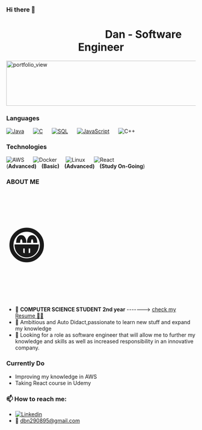 ### Hi there 👋 
<h1 style="text-align:center">&nbsp&nbsp&nbsp&nbsp&nbsp&nbsp&nbsp&nbsp&nbsp&nbsp&nbsp&nbsp&nbsp&nbsp&nbsp&nbsp&nbsp&nbsp&nbsp&nbsp&nbsp&nbsp&nbsp&nbsp&nbsp&nbsp&nbsp&nbsp&nbsp&nbsp&nbsp&nbsp&nbsp Dan - Software Engineer</h1>

<img width="850" height="120" alt="portfolio_view" src="https://media.giphy.com/media/gFhZjOtzoutSvckWPM/giphy.gif">

### Languages

[![Java](https://img.shields.io/badge/-Java-000?&logo=Java&logoColor=007396)](https://github.com/DanBN95/Anomaly-Detector)
&nbsp;&nbsp;&nbsp;&nbsp;
[![C](https://img.shields.io/badge/-C-000?&logo=C)](https://github.com/DanBN95/Linux---Testing-System)
&nbsp;&nbsp;&nbsp;&nbsp;
[![SQL](https://img.shields.io/badge/-SQL-000?&logo=MySQL&logoColor=4479A1)](https://github.com/DanBN95/SQLBasic)
&nbsp;&nbsp;&nbsp;&nbsp;
[![JavaScript](https://img.shields.io/badge/-JavaScript-000?&logo=JavaScript&logoColor=ddc508)](https://github.com/DanBN95/BudgetApp/blob/main/app.js)
&nbsp;&nbsp;&nbsp;&nbsp;
![C++](https://img.shields.io/badge/-C++-000?&logo=c%2b%2b&logoColor=00599C)

### Technologies

![AWS](https://img.shields.io/badge/-AWS-000?&logo=Amazon-AWS&logoColor=FF9900)
&nbsp;&nbsp;&nbsp;&nbsp;
![Docker](https://img.shields.io/badge/-Docker-000?&logo=Docker)
&nbsp;&nbsp;&nbsp;&nbsp;
![Linux](https://img.shields.io/badge/-Linux-000?&logo=Linux&logoColor=FCC624)
&nbsp;&nbsp;&nbsp;&nbsp;
![React](https://img.shields.io/badge/-React-000?&logo=React)
<br>
(__Advanced)&nbsp;&nbsp;&nbsp;&nbsp;(Basic)&nbsp;&nbsp;&nbsp;&nbsp;(Advanced)&nbsp;&nbsp;&nbsp;&nbsp;(Study On-Going__)

### ABOUT ME <p style="font-size:100px">&#128513;</p>
- 🔭 **COMPUTER SCIENCE STUDENT 2nd year** -------> <a href ="https://drive.google.com/file/d/1kAETmFgxAmOAhE8BbVj_eWwbrdCRjFq3/view?usp=sharing"> check my Resume <g-emoji class="g-emoji" alias="man_technologist" fallback-src="https://github.githubassets.com/images/icons/emoji/unicode/1f468-1f4bb.png">👨‍💻</g-emoji> </a> 
- 🌱 Ambitious and Auto Didact,passionate to learn new stuff and expand my knowledge 
- 👯 Looking for a role as software engineer that will allow me to
further my knowledge and skills as well as increased responsibility in an innovative
company.

### Currently Do
<ul style="list-style-type:disc">
  <li>Improving my knowledge in AWS</li>
  <li>Taking React course in Udemy</li>
</ul>

### 📫 How to reach me: 
- [![Linkedin](https://s2.aconvert.com/convert/p3r68-cdx67/au9qt-11xv0-002.ico)](https://www.linkedin.com/in/dan-ben-natan-603164200/)
- <g-emoji class="g-emoji" alias="incoming_envelope" fallback-src="https://github.githubassets.com/images/icons/emoji/unicode/1f4e8.png">📨</g-emoji> dbn290895@gmail.com

